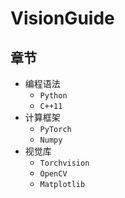 # VisionGuide

## 章节

* 编程语法
    * `Python`
    * `C++11`
* 计算框架
    * `PyTorch` 
    * `Numpy`
* 视觉库
    * `Torchvision`
    * `OpenCV`
    * `Matplotlib`